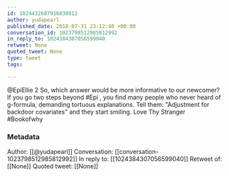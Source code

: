 ```yaml
---
id: 1024432687916838912
author: yudapearl
published_date: 2018-07-31 23:12:40 +00:00
conversation_id: 1023798512985812992
in_reply_to: 1024384307056599040
retweet: None
quoted_tweet: None
type: tweet
tags:

---
```


@EpiEllie 2
So, which answer would be more informative to our newcomer? If you go two steps beyond #Epi , you find many people who never heard of g-formula, demanding tortuous explanations. Tell them: "Adjustment for backdoor covariates" and they start smiling. Love Thy Stranger #Bookofwhy

### Metadata

Author: [[@yudapearl]]
Conversation: [[conversation-1023798512985812992]]
In reply to: [[1024384307056599040]]
Retweet of: [[None]]
Quoted tweet: [[None]]
